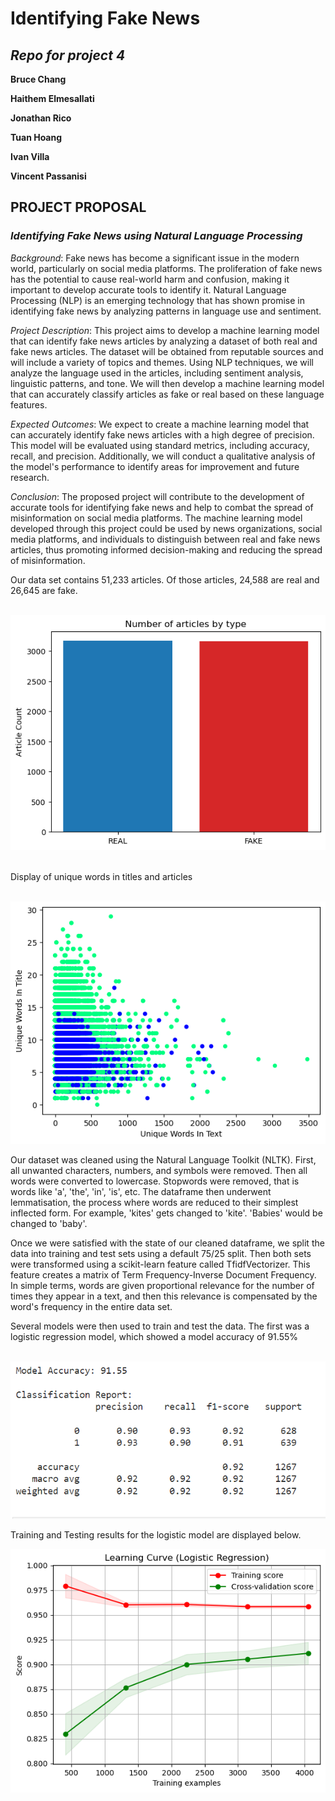 # **Identifying Fake News**

## ***Repo for project 4***

**Bruce Chang**

**Haithem Elmesallati**

**Jonathan Rico**

**Tuan Hoang**

**Ivan Villa**

**Vincent Passanisi**

## PROJECT PROPOSAL

### ***Identifying Fake News using Natural Language Processing***

*Background*: Fake news has become a significant issue in the modern world, particularly on social media platforms. The proliferation of fake news has the potential to cause real-world harm and confusion, making it important to develop accurate tools to identify it. Natural Language Processing (NLP) is an emerging technology that has shown promise in identifying fake news by analyzing patterns in language use and sentiment.

*Project Description*: This project aims to develop a machine learning model that can identify fake news articles by analyzing a dataset of both real and fake news articles. The dataset will be obtained from reputable sources and will include a variety of topics and themes. Using NLP techniques, we will analyze the language used in the articles, including sentiment analysis, linguistic patterns, and tone. We will then develop a machine learning model that can accurately classify articles as fake or real based on these language features.

*Expected Outcomes*: We expect to create a machine learning model that can accurately identify fake news articles with a high degree of precision. This model will be evaluated using standard metrics, including accuracy, recall, and precision. Additionally, we will conduct a qualitative analysis of the model's performance to identify areas for improvement and future research.

*Conclusion*: The proposed project will contribute to the development of accurate tools for identifying fake news and help to combat the spread of misinformation on social media platforms. The machine learning model developed through this project could be used by news organizations, social media platforms, and individuals to distinguish between real and fake news articles, thus promoting informed decision-making and reducing the spread of misinformation.

Our data set contains 51,233 articles. Of those articles, 24,588 are real and 26,645 are fake.
<br></br>

![Article Classification](images/article_count.png)
<br></br>

Display of unique words in titles and articles
<br></br>

![Unique Words](images/unique_words.png)

Our dataset was cleaned using the Natural Language Toolkit (NLTK). First, all unwanted characters, numbers, and symbols were removed. Then all words were converted to lowercase. Stopwords were removed, that is words like 'a', 'the', 'in', 'is', etc. The dataframe then underwent lemmatisation, the process where words are reduced to their simplest inflected form. For example, 'kites' gets changed to 'kite'. 'Babies' would be changed to 'baby'.

Once we were satisfied with the state of our cleaned dataframe, we split the data into training and test sets using a default 75/25 split. Then both sets were transformed using a scikit-learn feature called TfidfVectorizer. This feature creates a matrix of Term Frequency-Inverse Document Frequency. In simple terms, words are given proportional relevance for the number of times they appear in a text, and then this relevance is compensated by the word's frequency in the entire data set.

Several models were then used to train and test the data. The first was a logistic regression model, which showed a model accuracy of 91.55%
<br></br>

![Logistic Regression](images/classification%20report%20-%20lr.png)

Training and Testing results for the logistic model are displayed below.

![LogosticRegression Plot](images/download%20(1).png)
